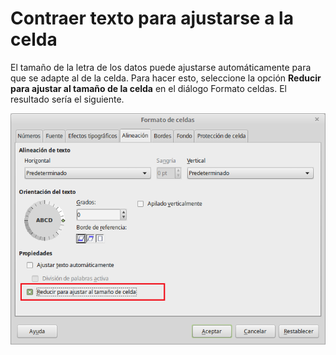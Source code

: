 
# Contraer texto para ajustarse a la celda

El tamaño de la letra de los datos puede ajustarse automáticamente para que se adapte al de la celda. Para hacer esto, seleccione la opción **Reducir para ajustar al tamaño de la celda** en el diálogo Formato celdas. El resultado sería el siguiente.

![](img/Formato_de_celdas_307.png)
